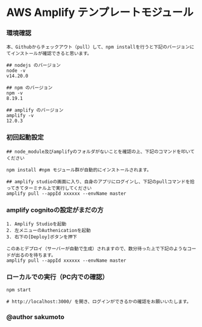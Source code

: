 # AWS Amplify テンプレートモジュール

### 環境確認

```
本、Githubからチェックアウト（pull）して、npm installを行うと下記のバージョンにてインストールが確認できると思います。

## nodejs のバージョン
node -v
v14.20.0

## npm のバージョン
npm -v
8.19.1

## amplify のバージョン
amplify -v
12.0.3
```

### 初回起動設定

```
## node_module及びamplifyのフォルダがないことを確認の上、下記のコマンドを叩いてください

npm install #npm モジュール群が自動的にインストールされます。

## amplify studioの画面に入り、自身のアプリにログインし、下記のpullコマンドを拾ってきてターミナル上で実行してください
amplify pull --appId xxxxxx --envName master

```

### amplify cognitoの設定がまだの方

```
1. Amplify Studioを起動
2. 左メニューのAuthenicationを起動
3. 右下の[Deploy]ボタンを押下

このあとデプロイ（サーバーが自動で生成）されますので、数分待った上で下記のようなコードが出るのを待ちます。
amplify pull --appId xxxxxx --envName master
```

### ローカルでの実行（PC内での確認）

```
npm start 

# http://localhost:3000/ を開き、ログインができるかの確認をお願いいたします。

```


### @author sakumoto